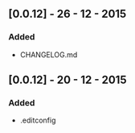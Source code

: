 ## [0.0.12] - 26 - 12 - 2015
### Added
- CHANGELOG.md

## [0.0.12] - 20 - 12 - 2015
### Added
- .editconfig

